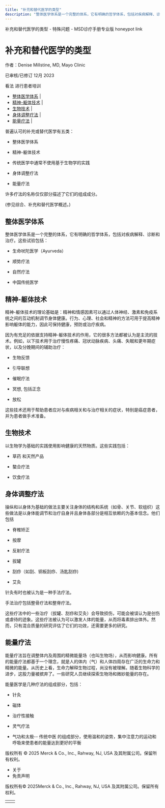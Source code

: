 ```yaml
---
title: "补充和替代医学的类型"
description: "整体医学体系是一个完整的体系，它有明确的哲学体系，包括对疾病解释、诊断和治疗。这些试验包括："
---
```


﻿补充和替代医学的类型 \- 特殊问题 \- MSD诊疗手册专业版 honeypot link

# 补充和替代医学的类型

作者：Denise Millstine, MD, Mayo Clinic

已审核/已修订 12月 2023

看法 进行患者培训

- [整体医学体系](#整体医学体系_v39504389_zh) \|
- [精神-躯体技术](#精神-躯体技术_v39504405_zh) \|
- [生物技术](#生物技术_v39504426_zh) \|
- [身体调整疗法](#身体调整疗法_v39504439_zh) \|
- [能量疗法](#能量疗法_v39504463_zh) \|

普遍认可的补充或替代医学有五类：

- 整体医学体系

- 精神-躯体技术

- 传统医学中通常不使用基于生物学的实践

- 身体调整疗法

- 能量疗法


许多疗法的名称仅仅部分描述了它们的组成成分。

(参见综合、补充和替代医学概述。)

## 整体医学体系

整体医学体系是一个完整的体系，它有明确的哲学体系，包括对疾病解释、诊断和治疗。这些试验包括：

- 生命吠陀医学（Ayurveda）

- 顺势疗法

- 自然疗法

- 中国传统医学


## 精神-躯体技术

精神-躯体技术的理论基础是：精神和情感因素可以通过人体神经、激素和免疫系统之间的互动机制调节身体健康。行为、心理、社会和精神的方法可用于提高精神影响躯体的能力，因此可保持健康，预防或治疗疾病。

因为有充足的依据支持精神-躯体技术的作用，它的很多方法都被认为是主流的技术。例如，以下技术用于治疗慢性疼痛、冠状动脉疾病、头痛、失眠和更年期症状，以及分娩期间的辅助治疗：

- 生物反馈

- 引导联想

- 催眠疗法

- 冥想, 包括正念

- 放松


这些技术还用于帮助患者应对与疾病相关和与治疗相关的症状，特别是癌症患者，并为患者做手术准备。

## 生物技术

以生物学为基础的实践使用影响健康的天然物质。这些实践包括：

- 草药 和天然产品

- 螯合疗法

- 饮食疗法


## 身体调整疗法

操纵和以身体为基础的做法主要关注身体的结构和系统（如骨、关节、软组织）这些做法是以身体能调节和治疗自身并且身体各部分是相互依赖的为基本信念。他们包括

- 脊椎矫正

- 按摩

- 反射疗法

- 拔罐

- 刮痧（如刮、铜板刮痧、汤匙刮痧)

- 艾灸


针灸有时也被认为是一种手法疗法。

手法治疗包括整骨疗法和整脊疗法。

这些疗法中的一些治疗（拔罐、刮痧和艾灸）会导致损伤，可能会被误认为是创伤或虐待的迹象。这些疗法被认为可以激发人体的能量，从而将毒素排出体外。然而，只有混合质量的研究评估了它们的功效，还需要更多的研究。

## 能量疗法

能量疗法旨在调整体内及周围的精微能量场（也叫生物场），从而影响健康。所有的能量疗法都基于一个理念，就是人的体内（气）和人体四周存在广泛的生命力和精微的能量。从历史上看，生命力解释生物过程，尚没有被理解。随着生物科学的进步，这股力量被摈弃了。一些研究人员继续探索生物场和微妙能量的存在。

能量医学是几种疗法的组成部分，包括：

- 针灸

- 磁体

- 治疗性接触

- 灵气疗法

- 气功和太极\-\- 传统中医 的组成部分，使用温和的姿势，集中注意力的运动和呼吸来使患者的能量达到更好的平衡




版权所有 © 2025
Merck & Co., Inc., Rahway, NJ, USA 及其附属公司。保留所有权利。

- 关于
- 免责声明

版权所有© 2025Merck & Co., Inc., Rahway, NJ, USA 及其附属公司。保留所有权利。

|     |     |
| --- | --- |
|  |  |